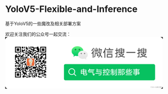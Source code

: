 # YoloV5-Flexible-and-Inference
基于YoloV5的一些魔改及相关部署方案



欢迎关注我们的公众号一起交流：
![AIt text](https://github.com/OutBreak-hui/YoloV5-Flexible-and-Inference/blob//main/pic.png)
